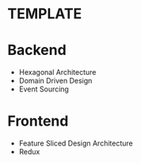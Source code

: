 # TEMPLATE

# Backend
- Hexagonal Architecture
- Domain Driven Design
- Event Sourcing
  
# Frontend
- Feature Sliced Design Architecture
- Redux